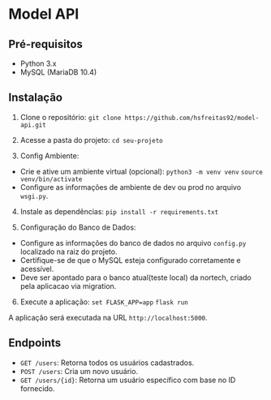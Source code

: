 # Model API

## Pré-requisitos

- Python 3.x
- MySQL (MariaDB 10.4)

## Instalação

1. Clone o repositório:
`git clone https://github.com/hsfreitas92/model-api.git`

2. Acesse a pasta do projeto:
`cd seu-projeto`

2. Config Ambiente:
- Crie e ative um ambiente virtual (opcional):
  `python3 -m venv venv`
  `source venv/bin/activate`
- Configure as informações de ambiente de dev ou prod no arquivo `wsgi.py`.

4. Instale as dependências:
`pip install -r requirements.txt`

5. Configuração do Banco de Dados:

- Configure as informações do banco de dados no arquivo `config.py` localizado na raiz do projeto.
- Certifique-se de que o MySQL esteja configurado corretamente e acessível.
- Deve ser apontado para o banco atual(teste local) da nortech, criado pela aplicacao via migration.

6. Execute a aplicação:
`set FLASK_APP=app`
`flask run`

A aplicação será executada na URL `http://localhost:5000`.

## Endpoints

- `GET /users`: Retorna todos os usuários cadastrados.
- `POST /users`: Cria um novo usuário.
- `GET /users/{id}`: Retorna um usuário específico com base no ID fornecido.

